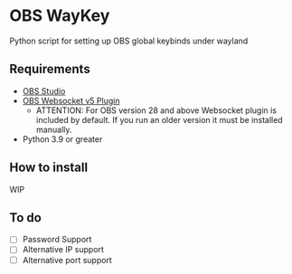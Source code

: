 # OBS WayKey

Python script for setting up OBS global keybinds under wayland

## Requirements

-   [OBS Studio](https://obsproject.com/)
-   [OBS Websocket v5 Plugin](https://github.com/obsproject/obs-websocket/releases/tag/5.0.0)
    -   ATTENTION: For OBS version 28 and above Websocket plugin is included by default. If you run an older version it must be installed manually.
-   Python 3.9 or greater

## How to install

WIP

## To do

-   [ ] Password Support
-   [ ] Alternative IP support
-   [ ] Alternative port support
